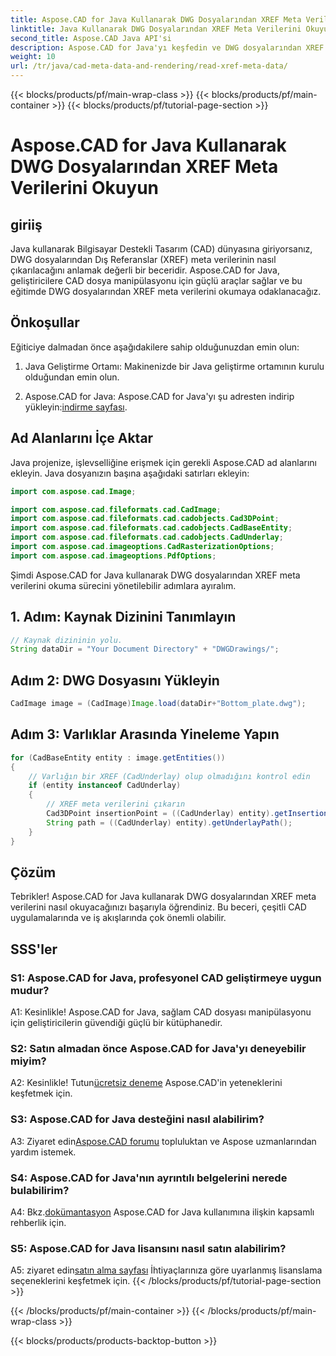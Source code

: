 ```yaml
---
title: Aspose.CAD for Java Kullanarak DWG Dosyalarından XREF Meta Verilerini Okuyun
linktitle: Java Kullanarak DWG Dosyalarından XREF Meta Verilerini Okuyun
second_title: Aspose.CAD Java API'si
description: Aspose.CAD for Java'yı keşfedin ve DWG dosyalarından XREF meta verilerini zahmetsizce okuma konusunda uzmanlaşın. Bu güçlü Java kitaplığıyla CAD gelişiminizi artırın.
weight: 10
url: /tr/java/cad-meta-data-and-rendering/read-xref-meta-data/
---
```


{{< blocks/products/pf/main-wrap-class >}}
{{< blocks/products/pf/main-container >}}
{{< blocks/products/pf/tutorial-page-section >}}

# Aspose.CAD for Java Kullanarak DWG Dosyalarından XREF Meta Verilerini Okuyun

## giriiş

Java kullanarak Bilgisayar Destekli Tasarım (CAD) dünyasına giriyorsanız, DWG dosyalarından Dış Referanslar (XREF) meta verilerinin nasıl çıkarılacağını anlamak değerli bir beceridir. Aspose.CAD for Java, geliştiricilere CAD dosya manipülasyonu için güçlü araçlar sağlar ve bu eğitimde DWG dosyalarından XREF meta verilerini okumaya odaklanacağız.

## Önkoşullar

Eğiticiye dalmadan önce aşağıdakilere sahip olduğunuzdan emin olun:

1. Java Geliştirme Ortamı: Makinenizde bir Java geliştirme ortamının kurulu olduğundan emin olun.

2.  Aspose.CAD for Java: Aspose.CAD for Java'yı şu adresten indirip yükleyin:[indirme sayfası](https://releases.aspose.com/cad/java/).

## Ad Alanlarını İçe Aktar

Java projenize, işlevselliğine erişmek için gerekli Aspose.CAD ad alanlarını ekleyin. Java dosyanızın başına aşağıdaki satırları ekleyin:

```java
import com.aspose.cad.Image;

import com.aspose.cad.fileformats.cad.CadImage;
import com.aspose.cad.fileformats.cad.cadobjects.Cad3DPoint;
import com.aspose.cad.fileformats.cad.cadobjects.CadBaseEntity;
import com.aspose.cad.fileformats.cad.cadobjects.CadUnderlay;
import com.aspose.cad.imageoptions.CadRasterizationOptions;
import com.aspose.cad.imageoptions.PdfOptions;

```

Şimdi Aspose.CAD for Java kullanarak DWG dosyalarından XREF meta verilerini okuma sürecini yönetilebilir adımlara ayıralım.

## 1. Adım: Kaynak Dizinini Tanımlayın

```java
// Kaynak dizininin yolu.
String dataDir = "Your Document Directory" + "DWGDrawings/";
```

## Adım 2: DWG Dosyasını Yükleyin

```java
CadImage image = (CadImage)Image.load(dataDir+"Bottom_plate.dwg");
```

## Adım 3: Varlıklar Arasında Yineleme Yapın

```java
for (CadBaseEntity entity : image.getEntities())
{
    // Varlığın bir XREF (CadUnderlay) olup olmadığını kontrol edin
    if (entity instanceof CadUnderlay)
    {
        // XREF meta verilerini çıkarın
        Cad3DPoint insertionPoint = ((CadUnderlay) entity).getInsertionPoint();
        String path = ((CadUnderlay) entity).getUnderlayPath();
    }
}
```

## Çözüm

Tebrikler! Aspose.CAD for Java kullanarak DWG dosyalarından XREF meta verilerini nasıl okuyacağınızı başarıyla öğrendiniz. Bu beceri, çeşitli CAD uygulamalarında ve iş akışlarında çok önemli olabilir.

## SSS'ler

### S1: Aspose.CAD for Java, profesyonel CAD geliştirmeye uygun mudur?

A1: Kesinlikle! Aspose.CAD for Java, sağlam CAD dosyası manipülasyonu için geliştiricilerin güvendiği güçlü bir kütüphanedir.

### S2: Satın almadan önce Aspose.CAD for Java'yı deneyebilir miyim?

 A2: Kesinlikle! Tutun[ücretsiz deneme](https://releases.aspose.com/) Aspose.CAD'in yeteneklerini keşfetmek için.

### S3: Aspose.CAD for Java desteğini nasıl alabilirim?

 A3: Ziyaret edin[Aspose.CAD forumu](https://forum.aspose.com/c/cad/19) topluluktan ve Aspose uzmanlarından yardım istemek.

### S4: Aspose.CAD for Java'nın ayrıntılı belgelerini nerede bulabilirim?

 A4: Bkz.[dokümantasyon](https://reference.aspose.com/cad/java/) Aspose.CAD for Java kullanımına ilişkin kapsamlı rehberlik için.

### S5: Aspose.CAD for Java lisansını nasıl satın alabilirim?

A5: ziyaret edin[satın alma sayfası](https://purchase.aspose.com/buy) İhtiyaçlarınıza göre uyarlanmış lisanslama seçeneklerini keşfetmek için.
{{< /blocks/products/pf/tutorial-page-section >}}

{{< /blocks/products/pf/main-container >}}
{{< /blocks/products/pf/main-wrap-class >}}

{{< blocks/products/products-backtop-button >}}
